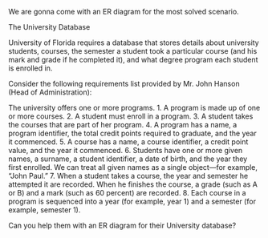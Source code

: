 We are gonna come with an ER diagram for the most solved scenario.



The University Database


University of Florida requires a database that stores details about university students, courses, the semester a student took a particular course (and his mark and grade if he completed it), and what degree program each student is enrolled in. 



Consider the following requirements list provided by Mr. John Hanson (Head of Administration):

The university offers one or more programs.
	1. A program is made up of one or more courses.
	2. A student must enroll in a program.
	3. A student takes the courses that are part of her program.
	4. A program has a name, a program identifier, the total credit points required to graduate, and the year it commenced.
	5. A course has a name, a course identifier, a credit point value, and the year it commenced.
	6. Students have one or more given names, a surname, a student identifier, a date of birth, and the year they first enrolled. We can treat all given names as a single object—for example, “John Paul.”
	7. When a student takes a course, the year and semester he attempted it are recorded. When he finishes the course, a grade (such as A or B) and a mark (such as 60 percent) are recorded.
	8. Each course in a program is sequenced into a year (for example, year 1) and a semester (for example, semester 1).


Can you help them with an ER diagram for their University database?